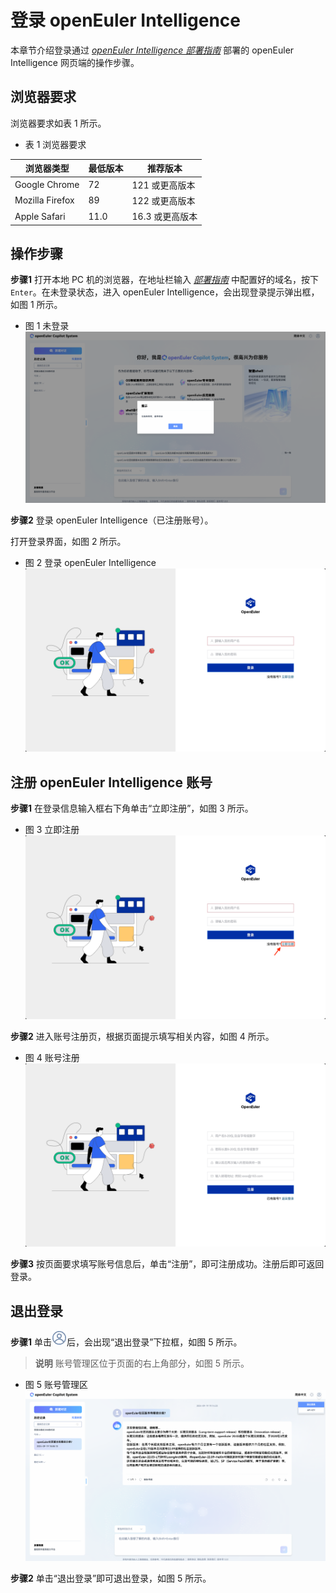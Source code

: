 # 登录 openEuler Intelligence

本章节介绍登录通过 *[openEuler Intelligence 部署指南](../../部署指南)* 部署的 openEuler Intelligence 网页端的操作步骤。

## 浏览器要求

浏览器要求如表 1 所示。

- 表 1 浏览器要求

| 浏览器类型 | 最低版本 | 推荐版本 |
| ----- | ----- | ----- |
| Google Chrome | 72 | 121 或更高版本 |
| Mozilla Firefox | 89 | 122 或更高版本 |
| Apple Safari | 11.0 | 16.3 或更高版本 |

## 操作步骤

**步骤1** 打开本地 PC 机的浏览器，在地址栏输入 *[部署指南](../../部署指南/网络环境下部署指南.md#2-安装-openeuler-copilot-system)* 中配置好的域名，按下 `Enter`。在未登录状态，进入 openEuler Intelligence，会出现登录提示弹出框，如图 1 所示。

- 图 1 未登录
![未登录](./pictures/login-popup.png)

**步骤2** 登录 openEuler Intelligence（已注册账号）。

打开登录界面，如图 2 所示。

- 图 2 登录 openEuler Intelligence
![登录 openEuler Intelligence](./pictures/authhub-login.png)

## 注册 openEuler Intelligence 账号

**步骤1**  在登录信息输入框右下角单击“立即注册”，如图 3 所示。

- 图 3 立即注册
![立即注册](./pictures/authhub-login-click2signup.png)

**步骤2** 进入账号注册页，根据页面提示填写相关内容，如图 4 所示。

- 图 4 账号注册
![账号注册](./pictures/authhub-signup.png)

**步骤3** 按页面要求填写账号信息后，单击“注册”，即可注册成功。注册后即可返回登录。

## 退出登录

**步骤1** 单击![退出登录](./pictures/icon-user.png)后，会出现“退出登录”下拉框，如图 5 所示。

> **说明**
> 账号管理区位于页面的右上角部分，如图 5 所示。

- 图 5 账号管理区
![账号管理区](./pictures/logout.png)

**步骤2** 单击“退出登录”即可退出登录，如图 5 所示。
